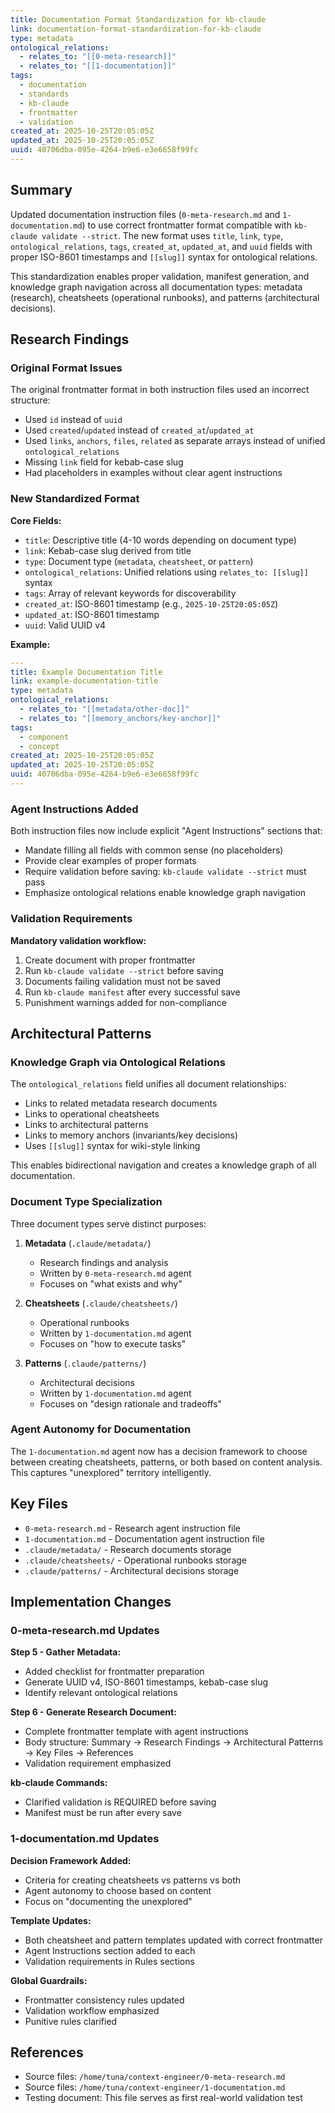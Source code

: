 ```yaml
---
title: Documentation Format Standardization for kb-claude
link: documentation-format-standardization-for-kb-claude
type: metadata
ontological_relations:
  - relates_to: "[[0-meta-research]]"
  - relates_to: "[[1-documentation]]"
tags:
  - documentation
  - standards
  - kb-claude
  - frontmatter
  - validation
created_at: 2025-10-25T20:05:05Z
updated_at: 2025-10-25T20:05:05Z
uuid: 40706dba-095e-4264-b9e6-e3e6658f99fc
---
```


## Summary

Updated documentation instruction files (`0-meta-research.md` and `1-documentation.md`) to use correct frontmatter format compatible with `kb-claude validate --strict`. The new format uses `title`, `link`, `type`, `ontological_relations`, `tags`, `created_at`, `updated_at`, and `uuid` fields with proper ISO-8601 timestamps and `[[slug]]` syntax for ontological relations.

This standardization enables proper validation, manifest generation, and knowledge graph navigation across all documentation types: metadata (research), cheatsheets (operational runbooks), and patterns (architectural decisions).

## Research Findings

### Original Format Issues

The original frontmatter format in both instruction files used an incorrect structure:
- Used `id` instead of `uuid`
- Used `created`/`updated` instead of `created_at`/`updated_at`
- Used `links`, `anchors`, `files`, `related` as separate arrays instead of unified `ontological_relations`
- Missing `link` field for kebab-case slug
- Had placeholders in examples without clear agent instructions

### New Standardized Format

**Core Fields:**
- `title`: Descriptive title (4-10 words depending on document type)
- `link`: Kebab-case slug derived from title
- `type`: Document type (`metadata`, `cheatsheet`, or `pattern`)
- `ontological_relations`: Unified relations using `relates_to: [[slug]]` syntax
- `tags`: Array of relevant keywords for discoverability
- `created_at`: ISO-8601 timestamp (e.g., `2025-10-25T20:05:05Z`)
- `updated_at`: ISO-8601 timestamp
- `uuid`: Valid UUID v4

**Example:**
```yaml
---
title: Example Documentation Title
link: example-documentation-title
type: metadata
ontological_relations:
  - relates_to: "[[metadata/other-doc]]"
  - relates_to: "[[memory_anchors/key-anchor]]"
tags:
  - component
  - concept
created_at: 2025-10-25T20:05:05Z
updated_at: 2025-10-25T20:05:05Z
uuid: 40706dba-095e-4264-b9e6-e3e6658f99fc
---
```

### Agent Instructions Added

Both instruction files now include explicit "Agent Instructions" sections that:
- Mandate filling all fields with common sense (no placeholders)
- Provide clear examples of proper formats
- Require validation before saving: `kb-claude validate --strict` must pass
- Emphasize ontological relations enable knowledge graph navigation

### Validation Requirements

**Mandatory validation workflow:**
1. Create document with proper frontmatter
2. Run `kb-claude validate --strict` before saving
3. Documents failing validation must not be saved
4. Run `kb-claude manifest` after every successful save
5. Punishment warnings added for non-compliance

## Architectural Patterns

### Knowledge Graph via Ontological Relations

The `ontological_relations` field unifies all document relationships:
- Links to related metadata research documents
- Links to operational cheatsheets
- Links to architectural patterns
- Links to memory anchors (invariants/key decisions)
- Uses `[[slug]]` syntax for wiki-style linking

This enables bidirectional navigation and creates a knowledge graph of all documentation.

### Document Type Specialization

Three document types serve distinct purposes:

1. **Metadata** (`.claude/metadata/`)
   - Research findings and analysis
   - Written by `0-meta-research.md` agent
   - Focuses on "what exists and why"

2. **Cheatsheets** (`.claude/cheatsheets/`)
   - Operational runbooks
   - Written by `1-documentation.md` agent
   - Focuses on "how to execute tasks"

3. **Patterns** (`.claude/patterns/`)
   - Architectural decisions
   - Written by `1-documentation.md` agent
   - Focuses on "design rationale and tradeoffs"

### Agent Autonomy for Documentation

The `1-documentation.md` agent now has a decision framework to choose between creating cheatsheets, patterns, or both based on content analysis. This captures "unexplored" territory intelligently.

## Key Files

- `0-meta-research.md` - Research agent instruction file
- `1-documentation.md` - Documentation agent instruction file  
- `.claude/metadata/` - Research documents storage
- `.claude/cheatsheets/` - Operational runbooks storage
- `.claude/patterns/` - Architectural decisions storage

## Implementation Changes

### 0-meta-research.md Updates

**Step 5 - Gather Metadata:**
- Added checklist for frontmatter preparation
- Generate UUID v4, ISO-8601 timestamps, kebab-case slug
- Identify relevant ontological relations

**Step 6 - Generate Research Document:**
- Complete frontmatter template with agent instructions
- Body structure: Summary → Research Findings → Architectural Patterns → Key Files → References
- Validation requirement emphasized

**kb-claude Commands:**
- Clarified validation is REQUIRED before saving
- Manifest must be run after every save

### 1-documentation.md Updates

**Decision Framework Added:**
- Criteria for creating cheatsheets vs patterns vs both
- Agent autonomy to choose based on content
- Focus on "documenting the unexplored"

**Template Updates:**
- Both cheatsheet and pattern templates updated with correct frontmatter
- Agent Instructions section added to each
- Validation requirements in Rules sections

**Global Guardrails:**
- Frontmatter consistency rules updated
- Validation workflow emphasized
- Punitive rules clarified

## References

- Source files: `/home/tuna/context-engineer/0-meta-research.md`
- Source files: `/home/tuna/context-engineer/1-documentation.md`
- Testing document: This file serves as first real-world validation test

